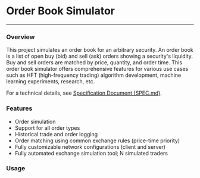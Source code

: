# Order Book Simulator

---

### Overview

This project simulates an order book for an arbitrary security. An order book is a list of open buy (bid) and sell (ask) orders showing a security's liquidity. Buy and sell orders are matched by price, quantity, and order time. This order book simulator offers comprehensive features for various use cases such as HFT (high-frequency trading) algorithm development, machine learning experiments, research, etc.

For a technical details, see [Specification Document (SPEC.md)](https://github.com/tzabcoder/OrderBookSimulator/blob/main/SPEC.md "SPEC.md").

### Features

* Order simulation
* Support for all order types
* Historical trade and order logging
* Order matching using common exchange rules (price-time priority)
* Fully customizable network configurations (client and server)
* Fully automated exchange simulation tool; N simulated traders

### Usage
